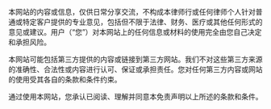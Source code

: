 
本网站的内容或信息，仅供日常分享交流，不构成本律师行或任何律师个人针对普通或特定客户提供的专业意见，包括但不限于法律、财务、医疗或其他任何形式的意见或建议。用户（“您”）对本网站上的任何信息或材料的使用完全由您自己决定和承担风险。

本网站可能包括第三方提供的内容或链接到第三方网站。我们不对这些第三方来源的准确性、合法性或内容进行认可、保证或承担责任。您对任何第三方内容或网站的使用受其各自的条款和条件约束。

通过使用本网站，您承认已阅读、理解并同意本免责声明以上所述的条款和条件。



